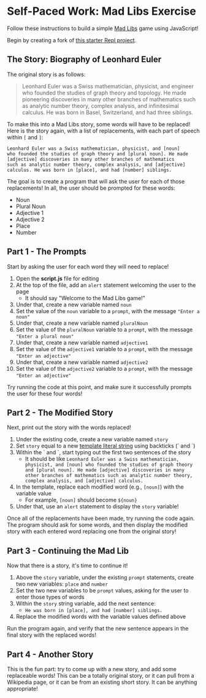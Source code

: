 # Self-Paced Work: Mad Libs Exercise
Follow these instructions to build a simple [Mad Libs](https://en.wikipedia.org/wiki/Mad_Libs) game using JavaScript!

Begin by creating a fork of [this starter Repl project](https://replit.com/@HylandOutreach/JavaScriptStarter).

## The Story: Biography of Leonhard Euler
The original story is as follows:

>Leonhard Euler was a Swiss mathematician, physicist, and engineer who founded the studies of graph theory and topology. He made pioneering discoveries in many other branches of mathematics such as analytic number theory, complex analysis, and infinitesimal calculus. He was born in Basel, Switzerland, and had three siblings.

To make this into a Mad Libs story, some words will have to be replaced! Here is the story again, with a list of replacements, with each part of speech within `[` and `]`:

```
Leonhard Euler was a Swiss mathematician, physicist, and [noun] 
who founded the studies of graph theory and [plural noun]. He made 
[adjective] discoveries in many other branches of mathematics 
such as analytic number theory, complex analysis, and [adjective] 
calculus. He was born in [place], and had [number] siblings.
```

The goal is to create a program that will ask the user for each of those replacements! In all, the user should be prompted for these words:

- Noun
- Plural Noun
- Adjective 1
- Adjective 2
- Place
- Number

## Part 1 - The Prompts
Start by asking the user for each word they will need to replace!

1. Open the **script.js** file for editing
1. At the top of the file, add an `alert` statement welcoming the user to the page
    - It should say "Welcome to the Mad Libs game!"
1. Under that, create a new variable named `noun`
1. Set the value of the `noun` variable to a `prompt`, with the message `"Enter a noun"`
1. Under that, create a new variable named `pluralNoun`
1. Set the value of the `pluralNoun` variable to a `prompt`, with the message `"Enter a plural noun"`
1. Under that, create a new variable named `adjective1`
1. Set the value of the `adjective1` variable to a `prompt`, with the message `"Enter an adjective"`
1. Under that, create a new variable named `adjective2`
1. Set the value of the `adjective2` variable to a `prompt`, with the message `"Enter an adjective"`

Try running the code at this point, and make sure it successfully prompts the user for these four words!

## Part 2 - The Modified Story
Next, print out the story with the words replaced!

1. Under the existing code, create a new variable named `story`
1. Set `story` equal to a new [template literal string](https://www.w3schools.com/js/js_string_templates.asp) using backticks (\` and \`)
1. Within the \` and \`, start typing out the first two sentences of the story
    - It should be like `Leonhard Euler was a Swiss mathematician, physicist, and [noun] who founded the studies of graph theory and [plural noun]. He made [adjective] discoveries in many other branches of mathematics such as analytic number theory, complex analysis, and [adjective] calculus.`
1. In the template, replace each modified word (e.g., `[noun]`) with the variable value
    - For example, `[noun]` should become `${noun}`
1. Under that, use an `alert` statement to display the `story` variable!

Once all of the replacements have been made, try running the code again. The program should ask for some words, and then display the modified story with each entered word replacing one from the original story!

## Part 3 - Continuing the Mad Lib
Now that there is a story, it's time to continue it!

1. Above the `story` variable, under the existing `prompt` statements, create two new variables: `place` and `number`
1. Set the two new variables to be `prompt` values, asking for the user to enter those types of words
1. Within the `story` string variable, add the next sentence:
    - `He was born in [place], and had [number] siblings.`
1. Replace the modified words with the variable values defined above

Run the program again, and verify that the new sentence appears in the final story with the replaced words!

## Part 4 - Another Story
This is the fun part: try to come up with a new story, and add some replaceable words! This can be a totally original story, or it can pull from a Wikipedia page, or it can be from an existing short story. It can be anything appropriate!
